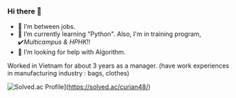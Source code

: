 ### Hi there 👋

- 🔭 I’m between jobs.
- 🌱 I’m currently learning "Python". Also, I'm in training program, ✔️*Multicampus & HPHK*!!
- 🤔 I’m looking for help with Algorithm.

Worked in Vietnam for about 3 years as a manager. (have work experiences in manufacturing industry : bags, clothes)

![Solved.ac Profile](http://mazassumnida.wtf/api/v2/generate_badge?boj=curian48)](https://solved.ac/curian48/)
